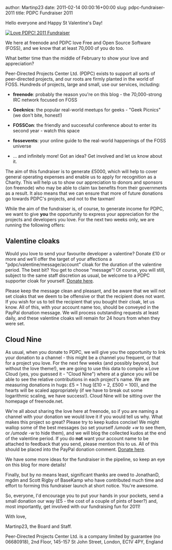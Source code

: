 author: Martinp23
date: 2011-02-14 00:00:16+00:00
slug: pdpc-fundraiser-2011
title: PDPC Fundraiser 2011

Hello everyone and Happy St Valentine's Day!

[![Love PDPC! 2011 Fundraiser](http://blog.freenode.net/wp-content/uploads/2011/02/pdpc-heart.png)](http://blog.freenode.net/wp-content/uploads/2011/02/pdpc-heart.png)

We here at freenode and PDPC love Free and Open Source Software (FOSS), and we know that at least 70,000 of you do too.

What better time than the middle of February to show your love and appreciation?

Peer-Directed Projects Center Ltd. (PDPC) exists to support all sorts of peer-directed projects, and our roots are firmly planted in the world of FOSS. Hundreds of projects, large and small, use our services, including:



	
  * **freenode**: probably the reason you're on this blog - the 70,000-strong IRC network focused on FOSS

	
  * **Geeknics**: the popular real-world meetups for geeks - "Geek Picnics" (we don't bite, honest!)

	
  * **FOSSCon**: the friendly and successful conference about to enter its second year - watch this space

	
  * **fossevents**: your online guide to the real-world happenings of the FOSS universe

	
  * ... and infinitely more! Got an idea? Get involved and let us know about it.


The aim of this fundraiser is to generate £5000, which will help to cover general operating expenses and enable us to apply for recognition as a Charity. This will help us to show our appreciation to donors and sponsors (on freenode) who may be able to claim tax benefits from their governments as a result. It also means that we can ensure that more of future donations go towards PDPC's projects, and not to the taxman!

While the aim of the fundraiser is, of course, to generate income for PDPC, we want to give **you** the opportunity to express your appreciation for the projects and developers you love. For the next two weeks only, we are running the following offers:


## Valentine cloaks


Would you love to send your favourite developer a valentine? Donate £10 or more and we'll offer the target of your affections a "pdpc/valentine/message/account" cloak for the duration of the valentine period. The best bit? You get to choose "message"! Of course, you will still, subject to the same staff discretion as usual, be welcome to a PDPC supporter cloak for yourself. [Donate here](http://freenode.net/pdpc_valentine.shtml).

Please keep the message clean and pleasant, and be aware that we will not set cloaks that we deem to be offensive or that the recipient does not want. If you wish for us to tell the recipient that you bought their cloak, let us know. All of this, with your account name too, should be conveyed in the PayPal donation message. We will process outstanding requests at least daily, and these valentine cloaks will remain for 24 hours from when they were set.


## Cloud Nine


As usual, when you donate to PDPC, we will give you the opportunity to link your donation to a channel - this might be a channel you frequent, or that for a project you love. For the next few weeks (and possibly beyond, but without the love theme!), we are going to use this data to compile a Love Cloud (yes, you guessed it - "Cloud Nine") where at a glance you will be able to see the relative contributions in each project's name. We are measuring donations in hugs: £5 = 1 hug (£10 = 2, £500 = 100), and the hearts will be scaled appropriately (if we have to break out some logarithmic scaling, we have success!). Cloud Nine will be sitting over the homepage of freenode.net.

We're all about sharing the love here at freenode, so if you are naming a channel with your donation we would love it if you would tell us why. What makes this project so great? Please try to keep kudos concise! We might wallop some of the best messages (so set yourself _/umode +w_ to see them, or _/umode -w_ to hide them), and we will blog the collected kudos at the end of the valentine period. If you do **not** want your account name to be attached to feedback that you send, please mention this to us. All of this should be placed into the PayPal donation comment. [Donate here](http://freenode.net/pdpc_valentine.shtml).

We have some more ideas for the fundraiser in the pipeline, so keep an eye on this blog for more details!

Finally, but by no means least, significant thanks are owed to JonathanD, mgdm and Scott Rigby of BaseKamp who have contributed much time and effort to forming this fundraiser launch at short notice. You're awesome.

So, everyone, I'd encourage you to put your hands in your pockets, send a small donation our way (£5 - the cost of a couple of pints of beer?) and, most importantly, get involved with our fundraising fun for 2011!

With love,

Martinp23, the Board and Staff.

﻿﻿Peer-Directed Projects Center Ltd. is a company limited by guarantee (no 06680918), 2nd Floor, 145-157 St John Street, London, EC1V 4PY, England
